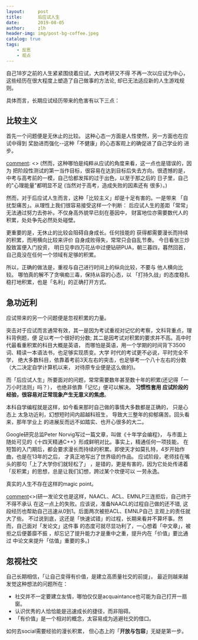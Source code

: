 ```yaml
---
layout:     post
title:      后应试人生
date:       2019-08-05
author:     zlh
header-img: img/post-bg-coffee.jpeg
catalog: true
tags:
    - 反思
    - 观点
---
```


自己18岁之前的人生紧紧围绕着应试，大四考研又不得
不再一次以应试为中心，这些经历在很大程度上塑造了自己做事的方法论,
却已无法适应新的人生游戏规则。

具体而言，长期应试经历带来的危害有以下三点：

## 比较主义

首先一个问题便是无休止的比较。
这种心态一方面是人性使然，另一方面也在应试中得到
奖励进而强化--这种「不健康」的心态客观上的确促进了自己学业的
进步。

[comment]: <> (然而，这种哪怕是纯粹从应试的角度来看，这一点也是错误的，因为
把阶段性测试的第一当作目标，很容易在达到目标后失去方向。很遗憾的是，
中考与高考前的一模，自己恰都发挥的过于出色，以至于那之后的
日子里，自己的"心理能量"都明显不足 (当然对于高考，造成失败的因素还有
很多）。)

然而，对于后应试人生而言，这种「比较主义」却是十足有害的。一是带来
「自扰型痛苦」。从理性上我们很容易接受这样一个判断：
后应试人生的差距「常常」无法通过努力去弥补。不仅身高外貌早已刻在基因中，
财富地位亦需要数代人的积累，处处争先必然处处碰壁。

更重要的是，无休止的比较会阻碍自身成长。任何技能的
获得都需要漫长而持续的积累，而用横向比较来评价
自身成败得失，常常只会自乱节奏。
今日看张三炒股致富便入门投资，
明日见李四万花丛中过便钻研PUA，朝三暮四，暮然回首，自己竟没在任何一个领域有足够的积累。


所以，正确的做法是，重视与自己进行时间上的纵向比较，不要与
他人横向比较。 哪怕真的解不了贪嗔痴三毒，保持从容的心态，以
「打持久战」的态度稳扎稳打地积累，也是「名利」的正确打开方式。


## 急功近利

应试带来的另一个问题便是忽视积累的力量。

突击对于应试而言通常有效，其一是因为考试重视对记忆的考察，文科背重点，理科背例题，便
足以考一个很好的分数; 其二是因考试对积累的要求并不高。高中时代最看重积累的科目大概是英语，
而哪怕是英语，用一个学期的时间背下3500词、精读一本语法书，也足够实现质变。大学
时代的考试更不必说，平时完全不学，
绝大多数科目，依靠着考前3天左右的突击，也足够考一个八十左右的分数（大二决定自学计算机以来，
对待原专业便是这么做的)。

而「后应试人生」所要面对的问题，常常需要数年甚至数十年的积累(还记得「一万小时法则」吗？），
也绝非依靠「记忆」便可以解决。 **习惯性套用
应试阶段的经验，很容易对正常现象产生无意义的焦虑**。

本科自学编程就是这样，如今看来那时自己做的事情大多数都是正确的， 只是心态上
太急功近利，幻想短时间内超越科班生，
导致大三整年的抑郁痛苦。回头看来，那年学业上
的进展反而远不如踏实、也开心很多的大二。

Google研究总监Peter Norvig写过一篇文章，叫做《十年学会编程》，
与市面上随处可见的《十四天精通C++》形成鲜明对比。事实上，精通任何一项技能，
在短暂的入门期后，都会要求漫长而持续的积累。即使天才如莫扎特，4岁开始作曲，也是在13年的之后，
才真正地写出了世界级的作品。 应试阶段，老师挂在嘴头的那句「上了大学你们就轻松了」
，是错的，更是有害的，因为它处处传递着「反积累」的思想，总是让我们幻想，跨过某个坎便可以
一劳永逸。

真实的人生不存在这样的magic point。

[comment]<>(研一发论文也是这样，NAACL、ACL、EMNLP三连拒后，自己终于不得不承认
在这一点上的失败。应该说，准备NAACL的过程自己做的还不错,
这段经历也帮助自己迅速从0到1。后面两次被拒ACL、EMNLP自己
主观上的责任就大了些。
不过说到底，这还是「快速试错」的过程，长期来看并不算坏事。然而，自己面对「发论文」这件事
的态度可就尽显功利了，一心想着「中文章」，被拒之后便萎靡不振 
，却忘记了提升能力才是重中之重，提升内在「价值」要比通过
中论文来提升「估值」重要的多。)



## 忽视社交

自己长期相信，「让自己变得有价值，是建立高质量社交的前提」，
最近则越来越发觉这种想法的问题所在：

- 社交并不一定要建立友情，哪怕仅仅是acquaintance也可能为自己打开一扇窗。
- 认识优秀的人恰恰能是迅速成长的捷径，而非阻碍。
- 「有价值」是一个相对的概念，太容易成为逃避社交的借口。

如何去social需要经验的漫长积累，
但心态上的「**开放与包容**」无疑是第一步。

[comment]: <> (This is a comment, it will not be included)
